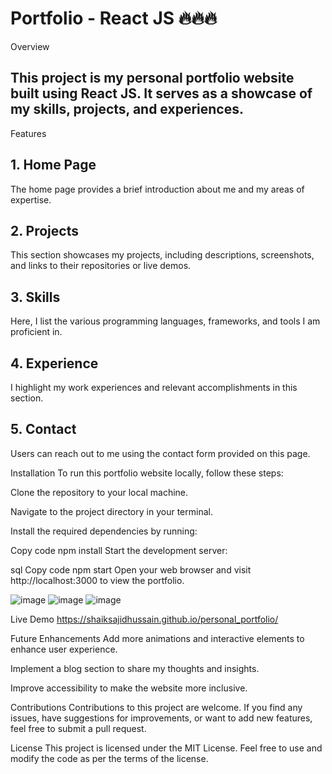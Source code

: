 # Portfolio - React JS 🔥🔥🔥
Overview
<h2>This project is my personal portfolio website built using React JS. It serves as a showcase of my skills, projects, and experiences.</h2>
Features
<h2>1. Home Page</h2>
<p>The home page provides a brief introduction about me and my areas of expertise.</p>
<h2>2. Projects</h2>
<p>This section showcases my projects, including descriptions, screenshots, and links to their repositories or live demos.</p>
<h2>3. Skills</h2>
<p>Here, I list the various programming languages, frameworks, and tools I am proficient in.</p>
<h2>4. Experience</h2>
<p>I highlight my work experiences and relevant accomplishments in this section.</p>
<h2>5. Contact</h2>
<p>Users can reach out to me using the contact form provided on this page.</p>
Installation
To run this portfolio website locally, follow these steps:

Clone the repository to your local machine.

Navigate to the project directory in your terminal.

Install the required dependencies by running:

Copy code
npm install
Start the development server:

sql
Copy code
npm start
Open your web browser and visit http://localhost:3000 to view the portfolio.

![image](https://github.com/shaiksajidhussain/personal_portfolio/assets/93574244/ace7568f-d91f-4c85-8e64-964e87a97b97) ![image](https://github.com/shaiksajidhussain/personal_portfolio/assets/93574244/2f85246b-7368-46dc-8529-ac5e16800f93)
![image](https://github.com/shaiksajidhussain/personal_portfolio/assets/93574244/b2974b02-bbdb-43a1-b76a-b59dac628b22)




Live Demo
https://shaiksajidhussain.github.io/personal_portfolio/

Future Enhancements
Add more animations and interactive elements to enhance user experience.

Implement a blog section to share my thoughts and insights.

Improve accessibility to make the website more inclusive.

Contributions
Contributions to this project are welcome. If you find any issues, have suggestions for improvements, or want to add new features, feel free to submit a pull request.

License
This project is licensed under the MIT License. Feel free to use and modify the code as per the terms of the license.
